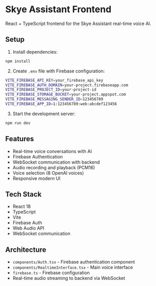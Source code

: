 # Skye Assistant Frontend

React + TypeScript frontend for the Skye Assistant real-time voice AI.

## Setup

1. Install dependencies:
```bash
npm install
```

2. Create `.env` file with Firebase configuration:

```bash
VITE_FIREBASE_API_KEY=your_firebase_api_key
VITE_FIREBASE_AUTH_DOMAIN=your-project.firebaseapp.com
VITE_FIREBASE_PROJECT_ID=your-project-id
VITE_FIREBASE_STORAGE_BUCKET=your-project.appspot.com
VITE_FIREBASE_MESSAGING_SENDER_ID=123456789
VITE_FIREBASE_APP_ID=1:123456789:web:abcdef123456
```

3. Start the development server:
```bash
npm run dev
```

## Features

- Real-time voice conversations with AI
- Firebase Authentication
- WebSocket communication with backend
- Audio recording and playback (PCM16)
- Voice selection (8 OpenAI voices)
- Responsive modern UI

## Tech Stack

- React 18
- TypeScript
- Vite
- Firebase Auth
- Web Audio API
- WebSocket communication

## Architecture

- `components/Auth.tsx` - Firebase authentication component
- `components/RealtimeInterface.tsx` - Main voice interface
- `firebase.ts` - Firebase configuration
- Real-time audio streaming to backend via WebSocket
